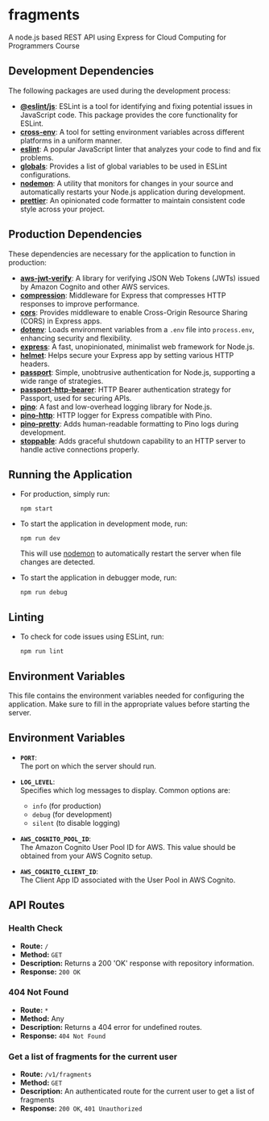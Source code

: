 # fragments

A node.js based REST API using Express for Cloud Computing for Programmers Course

## Development Dependencies

The following packages are used during the development process:

- **[@eslint/js](https://www.npmjs.com/package/@eslint/js)**: ESLint is a tool for identifying and fixing potential issues in JavaScript code. This package provides the core functionality for ESLint.
- **[cross-env](https://www.npmjs.com/package/cross-env)**: A tool for setting environment variables across different platforms in a uniform manner.
- **[eslint](https://www.npmjs.com/package/eslint)**: A popular JavaScript linter that analyzes your code to find and fix problems.
- **[globals](https://www.npmjs.com/package/globals)**: Provides a list of global variables to be used in ESLint configurations.
- **[nodemon](https://www.npmjs.com/package/nodemon)**: A utility that monitors for changes in your source and automatically restarts your Node.js application during development.
- **[prettier](https://www.npmjs.com/package/prettier)**: An opinionated code formatter to maintain consistent code style across your project.

## Production Dependencies

These dependencies are necessary for the application to function in production:

- **[aws-jwt-verify](https://www.npmjs.com/package/aws-jwt-verify)**: A library for verifying JSON Web Tokens (JWTs) issued by Amazon Cognito and other AWS services.
- **[compression](https://www.npmjs.com/package/compression)**: Middleware for Express that compresses HTTP responses to improve performance.
- **[cors](https://www.npmjs.com/package/cors)**: Provides middleware to enable Cross-Origin Resource Sharing (CORS) in Express apps.
- **[dotenv](https://www.npmjs.com/package/dotenv)**: Loads environment variables from a `.env` file into `process.env`, enhancing security and flexibility.
- **[express](https://www.npmjs.com/package/express)**: A fast, unopinionated, minimalist web framework for Node.js.
- **[helmet](https://www.npmjs.com/package/helmet)**: Helps secure your Express app by setting various HTTP headers.
- **[passport](https://www.npmjs.com/package/passport)**: Simple, unobtrusive authentication for Node.js, supporting a wide range of strategies.
- **[passport-http-bearer](https://www.npmjs.com/package/passport-http-bearer)**: HTTP Bearer authentication strategy for Passport, used for securing APIs.
- **[pino](https://www.npmjs.com/package/pino)**: A fast and low-overhead logging library for Node.js.
- **[pino-http](https://www.npmjs.com/package/pino-http)**: HTTP logger for Express compatible with Pino.
- **[pino-pretty](https://www.npmjs.com/package/pino-pretty)**: Adds human-readable formatting to Pino logs during development.
- **[stoppable](https://www.npmjs.com/package/stoppable)**: Adds graceful shutdown capability to an HTTP server to handle active connections properly.

## Running the Application

- For production, simply run:

  ```
  npm start
  ```

- To start the application in development mode, run:

  ```
  npm run dev
  ```

  This will use [nodemon](https://www.npmjs.com/package/nodemon) to automatically restart the server when file changes are detected.

- To start the application in debugger mode, run:
  ```
  npm run debug
  ```

## Linting

- To check for code issues using ESLint, run:
  ```
  npm run lint
  ```

## Environment Variables

This file contains the environment variables needed for configuring the application. Make sure to fill in the appropriate values before starting the server.

## Environment Variables

- **`PORT`**:  
  The port on which the server should run.

- **`LOG_LEVEL`**:  
  Specifies which log messages to display. Common options are:

  - `info` (for production)
  - `debug` (for development)
  - `silent` (to disable logging)

- **`AWS_COGNITO_POOL_ID`**:  
  The Amazon Cognito User Pool ID for AWS. This value should be obtained from your AWS Cognito setup.

- **`AWS_COGNITO_CLIENT_ID`**:  
  The Client App ID associated with the User Pool in AWS Cognito.

## API Routes

### Health Check

- **Route:** `/`
- **Method:** `GET`
- **Description:** Returns a 200 'OK' response with repository information.
- **Response:** `200 OK`

### 404 Not Found

- **Route:** `*`
- **Method:** Any
- **Description:** Returns a 404 error for undefined routes.
- **Response:** `404 Not Found`

### Get a list of fragments for the current user

- **Route:** `/v1/fragments`
- **Method:** `GET`
- **Description:** An authenticated route for the current user to get a list of fragments
- **Response:** `200 OK`, `401 Unauthorized`
